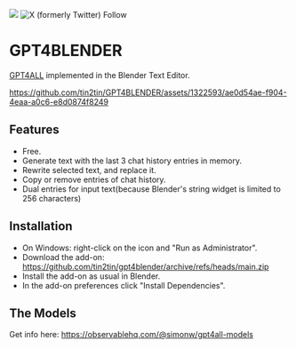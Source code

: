 [<img src="https://img.shields.io/badge/Discord%20-%20Invite">](https://discord.gg/HMYpnPzbTm) ![X (formerly Twitter) Follow](https://img.shields.io/twitter/follow/tintwotin)
# GPT4BLENDER
[GPT4ALL](https://gpt4all.io/index.html) implemented in the Blender Text Editor.

https://github.com/tin2tin/GPT4BLENDER/assets/1322593/ae0d54ae-f904-4eaa-a0c6-e8d0874f8249


## Features
- Free. 
- Generate text with the last 3 chat history entries in memory.
- Rewrite selected text, and replace it. 
- Copy or remove entries of chat history.
- Dual entries for input text(because Blender's string widget is limited to 256 characters)

## Installation 
- On Windows: right-click on the icon and "Run as Administrator".
- Download the add-on: https://github.com/tin2tin/gpt4blender/archive/refs/heads/main.zip
- Install the add-on as usual in Blender.  
- In the add-on preferences click "Install Dependencies".

## The Models
Get info here: https://observablehq.com/@simonw/gpt4all-models
